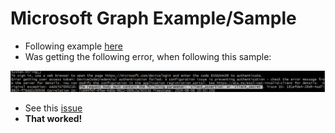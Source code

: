 # Microsoft Graph Example/Sample

- Following example [here](https://learn.microsoft.com/en-us/graph/tutorials/dotnet?tabs=aad)
- Was getting the following error, when following this sample:

![](2024-08-06-01.png)

- See this [issue](https://stackoverflow.com/questions/45609432/how-do-i-resolve-the-error-aadsts7000218-the-request-body-must-contain-the-foll)
- **That worked!**